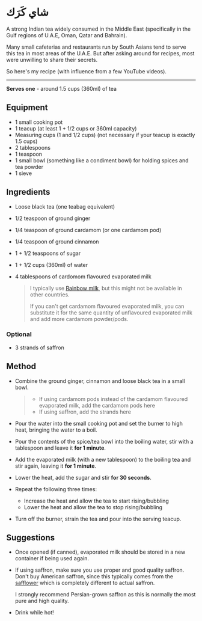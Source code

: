 # شاي كَرَك

A strong Indian tea widely consumed in the Middle East (specifically in the Gulf regions of U.A.E, Oman, Qatar and Bahrain).

Many small cafeterias and restaurants run by South Asians tend to serve this tea in most areas of the U.A.E. But after asking around for recipes, most were unwilling to share their secrets.

So here's my recipe (with influence from a few YouTube videos).

---

**Serves one** - around 1.5 cups (360ml) of tea

## Equipment

- 1 small cooking pot
- 1 teacup (at least 1 + 1/2 cups or 360ml capacity)
- Measuring cups (1 and 1/2 cups) (not necessary if your teacup is exactly 1.5 cups)
- 2 tablespoons
- 1 teaspoon
- 1 small bowl (something like a condiment bowl) for holding spices and tea powder
- 1 sieve

## Ingredients

- Loose black tea (one teabag equivalent)

- 1/2 teaspoon of ground ginger

- 1/4 teaspoon of ground cardamom (or one cardamom pod)

- 1/4 teaspoon of ground cinnamon

- 1 + 1/2 teaspoons of sugar

- 1 + 1/2 cups (360ml) of water

- 4 tablespoons of cardomom flavoured evaporated milk

  > I typically use [Rainbow milk](https://www.google.com/search?q=rainbow+evaporated+cardamom+milk), but this might not be available in other countries.
  >
  > If you can't get cardamom flavoured evaporated milk, you can substitute it for the same quantity of unflavoured evaporated milk and add more cardamom powder/pods.

### Optional

- 3 strands of saffron

## Method

- Combine the ground ginger, cinnamon and loose black tea in a small bowl.

  > - If using cardamom pods instead of the cardamom flavoured evaporated milk, add the cardamom pods here
  > - If using saffron, add the strands here

- Pour the water into the small cooking pot and set the burner to high heat, bringing the water to a boil.

- Pour the contents of the spice/tea bowl into the boiling water, stir with a tablespoon and leave it **for 1 minute**.

- Add the evaporated milk (with a new tablespoon) to the boiling tea and stir again, leaving it **for 1 minute**.

- Lower the heat, add the sugar and stir **for 30 seconds**.

- Repeat the following three times:

  - Increase the heat and allow the tea to start rising/bubbling
  - Lower the heat and allow the tea to stop rising/bubbling

- Turn off the burner, strain the tea and pour into the serving teacup.

## Suggestions

- Once opened (if canned), evaporated milk should be stored in a new container if being used again.

- If using saffron, make sure you use proper and good quality saffron. Don't buy American saffron, since this typically comes from the [safflower](https://en.wikipedia.org/wiki/Safflower) which is completely different to actual saffron.

  I strongly recommend Persian-grown saffron as this is normally the most pure and high quality.

- Drink while hot!